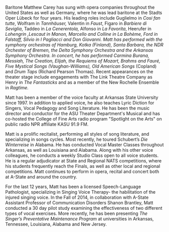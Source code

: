 Baritone Matthew Carey has sung with opera companies throughout the United States as well as Germany, where he was lead baritone at the Stadts Oper Lübeck for four years. His leading roles include Guglielmo in *Cosi fan tutte*, Wolfram in *Tannhäuser,* Valentin in *Faust*, Figaro in *Barbiere di Seviglia*, Taddeo in *La Cenerentola,* Alfonso in *La Favorita*, Heerufer in *Lohengrin ,*Lescaut in *Manon*, Marcello and Colline in *La Bohème*, Ford in *Falstaff*, Silvio in *I Pagliacci* and Don Giovanni. Matt has performed with the symphony orchestras of Hamburg, Kotka (Finland), Santa Barbara, the NDR Orchester of Bremen, the Delta Symphony Orchestra and the Arkansas Symphony Orchestra. In concert, he has performed *Carmina Burana, Messiah, The Creation, Elijah,* the *Requiems of Mozart, Brahms and Fauré, Five Mystical Songs* (Vaughan-Williams)*, Old American Songs* (Copland) and *Drum Taps* (Richard Pearson Thomas). Recent appearances on the theater stage include engagements with The Link Theatre Company as Henry in *The Fantasticks* and as a member of the New Rochelle Ensemble in *Ragtime.* 

 Matt has been a member of the voice faculty at Arkansas State University since 1997. In addition to applied voice, he also teaches Lyric Diction for Singers, Vocal Pedagogy and Song Literature. He has been the music director and conductor for the ASU Theater Department's Musical and has co-hosted the College of Fine Arts radio program "Spotlight on the Arts" on public radio NPR affiliate KASU 91.9 FM.

Matt is a prolific recitalist, performing all styles of song literature, and specializing in songs cycles. Most recently, he toured Schubert’s *Die Winterreise* in Alabama. He has conducted Vocal Master Classes throughout Arkansas, as well as Louisiana and Alabama. Along with his other voice colleagues,  he conducts a weekly Studio Class open to all voice students. He is a regular adjudicator at State and Regional NATS competitions, where his students frequently reach the Finals, as well as other local and regional competitions. Matt continues to perform in opera, recital and concert both at A-State and around the country. 

For the last 12 years, Matt has been a licensed Speech-Language Pathologist, specializing in Singing Voice Therapy- the habilitation of the injured singing voice. In the Fall of 2014, in collaboration with A-State Assistant Professor of Communication Disorders Shanon Brantley, Matt conducted a 30 day pilot study examining the effectiveness of two different types of vocal exercises. More recently, he has been presenting *The Singer’s Preventative Maintenance Program*  at universities in Arkansas, Tennessee, Louisiana, Alabama and New Jersey.
